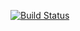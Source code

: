 [![Build Status](https://app.travis-ci.com/xolile2000/bootcamp-terminal-test.svg?branch=main)](https://app.travis-ci.com/xolile2000/bootcamp-terminal-test)
